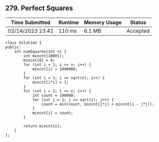 ## **279. Perfect Squares**

| Time Submitted | Runtime | Memory Usage | Status|
| -------------- |  ------- | -------------| --|
| 02/14/2023 23:41|110 ms | 6.1 MB| Accepted |

```
class Solution {
public:
    int numSquares(int n) {
        int mincnt[10001];
        mincnt[0] = 0;
        for (int i = 1; i <= n; i++) {
            mincnt[i] = 1000000;
        }
        for (int i = 1; i <= sqrt(n); i++) {
            mincnt[i*i] = 1;
        }
        for (int i = 2; i <= n; i++) {
            int count = 100000;
            for (int j = 1; j <= sqrt(i); j++) {
                count = min(count, mincnt[j*j] + mincnt[i - j*j]);
            }
            mincnt[i] = count;
        }
        
        return mincnt[n];
    }
};
```

